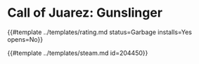 # Call of Juarez: Gunslinger

{{#template ../templates/rating.md status=Garbage installs=Yes opens=No}}

{{#template ../templates/steam.md id=204450}}